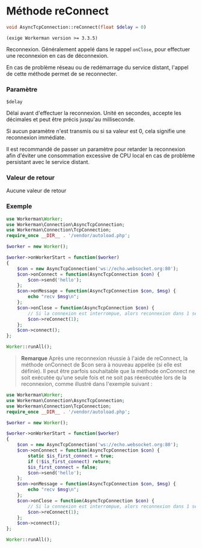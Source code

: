 # Méthode reConnect

```php
void AsyncTcpConnection::reConnect(float $delay = 0)
```

``` (exige Workerman version >= 3.3.5) ```

Reconnexion. Généralement appelé dans le rappel ```onClose```, pour effectuer une reconnexion en cas de déconnexion.

En cas de problème réseau ou de redémarrage du service distant, l'appel de cette méthode permet de se reconnecter.

### Paramètre
 ``` $delay ```

Délai avant d'effectuer la reconnexion. Unité en secondes, accepte les décimales et peut être précis jusqu'au milliseconde.

Si aucun paramètre n'est transmis ou si sa valeur est 0, cela signifie une reconnexion immédiate.

Il est recommandé de passer un paramètre pour retarder la reconnexion afin d'éviter une consommation excessive de CPU local en cas de problème persistant avec le service distant.

### Valeur de retour
Aucune valeur de retour

### Exemple

```php
use Workerman\Worker;
use Workerman\Connection\AsyncTcpConnection;
use Workerman\Connection\TcpConnection;
require_once __DIR__ . '/vendor/autoload.php';

$worker = new Worker();

$worker->onWorkerStart = function($worker)
{
    $con = new AsyncTcpConnection('ws://echo.websocket.org:80');
    $con->onConnect = function(AsyncTcpConnection $con) {
        $con->send('hello');
    };
    $con->onMessage = function(AsyncTcpConnection $con, $msg) {
        echo "recv $msg\n";
    };
    $con->onClose = function(AsyncTcpConnection $con) {
        // Si la connexion est interrompue, alors reconnexion dans 1 seconde
        $con->reConnect(1);
    };
    $con->connect();
};

Worker::runAll();
```

> **Remarque**
> Après une reconnexion réussie à l'aide de reConnect, la méthode onConnect de $con sera à nouveau appelée (si elle est définie). Il peut être parfois souhaitable que la méthode onConnect ne soit exécutée qu'une seule fois et ne soit pas réexécutée lors de la reconnexion, comme illustré dans l'exemple suivant :

```php
use Workerman\Worker;
use Workerman\Connection\AsyncTcpConnection;
use Workerman\Connection\TcpConnection;
require_once __DIR__ . '/vendor/autoload.php';

$worker = new Worker();

$worker->onWorkerStart = function($worker)
{
    $con = new AsyncTcpConnection('ws://echo.websocket.org:80');
    $con->onConnect = function(AsyncTcpConnection $con) {
        static $is_first_connect = true;
        if (!$is_first_connect) return;
        $is_first_connect = false;
        $con->send('hello');
    };
    $con->onMessage = function(AsyncTcpConnection $con, $msg) {
        echo "recv $msg\n";
    };
    $con->onClose = function(AsyncTcpConnection $con) {
        // Si la connexion est interrompue, alors reconnexion dans 1 seconde
        $con->reConnect(1);
    };
    $con->connect();
};

Worker::runAll();
```
